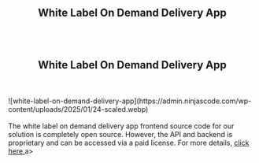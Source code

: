 <h2 style="text-align:center">White Label On Demand Delivery App</h2><br/><br/>

<h2 style="text-align:center">White Label On Demand Delivery App</h2><br/><br/>![white-label-on-demand-delivery-app](https://admin.ninjascode.com/wp-content/uploads/2025/01/24-scaled.webp) <br/> <br/>  The white label on demand delivery app frontend source code for our solution is completely open source. However, the API and backend is proprietary and can be accessed via a paid license. For more details, <a href="https://enatega.com/?utm_source=github&utm_medium=repo&utm_campaign=lambert-white-label-on-demand-delivery-app" target="_blank">click here.</a>a> 
